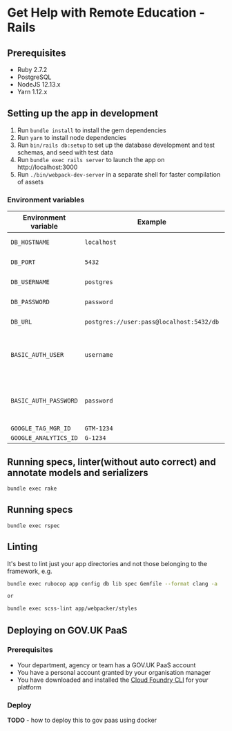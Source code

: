 # Get Help with Remote Education - Rails

## Prerequisites

- Ruby 2.7.2
- PostgreSQL
- NodeJS 12.13.x
- Yarn 1.12.x

## Setting up the app in development

1. Run `bundle install` to install the gem dependencies
2. Run `yarn` to install node dependencies
3. Run `bin/rails db:setup` to set up the database development and test schemas, and seed with test data
4. Run `bundle exec rails server` to launch the app on http://localhost:3000
5. Run `./bin/webpack-dev-server` in a separate shell for faster compilation of assets

### Environment variables

| Environment variable 	  | Example                                	  | Notes                                                                               	|
|------------------------ |------------------------------------------ |-------------------------------------------------------------------------------------	|
| `DB_HOSTNAME`          	| `localhost`                              	| Development environment only                                                        	|
| `DB_PORT`              	| `5432`                                   	| Development environment only                                                        	|
| `DB_USERNAME`          	| `postgres`                               	| Development environment only                                                        	|
| `DB_PASSWORD`          	| `password`                               	| Development environment only                                                        	|
| `DB_URL`               	| `postgres://user:pass@localhost:5432/db` 	| Production environment only                                                         	|
| `BASIC_AUTH_USER`      	| `username`                               	| OPTIONAL, requires `BASIC_AUTH_PASSWORD`. Used for adding basic auth to the service 	|
| `BASIC_AUTH_PASSWORD`  	| `password`                               	| OPTIONAL, requires `BASIC_AUTH_USER`. Used for adding basic auth to the service     	|
| `GOOGLE_TAG_MGR_ID`    	| `GTM-1234`                               	|                                                                                     	|
| `GOOGLE_ANALYTICS_ID`  	| `G-1234`                                 	|                                                                                     	|

## Running specs, linter(without auto correct) and annotate models and serializers
```
bundle exec rake
```

## Running specs
```
bundle exec rspec
```

## Linting

It's best to lint just your app directories and not those belonging to the framework, e.g.

```bash
bundle exec rubocop app config db lib spec Gemfile --format clang -a

or

bundle exec scss-lint app/webpacker/styles
```

## Deploying on GOV.UK PaaS

### Prerequisites

- Your department, agency or team has a GOV.UK PaaS account
- You have a personal account granted by your organisation manager
- You have downloaded and installed the [Cloud Foundry CLI](https://github.com/cloudfoundry/cli#downloads) for your platform

### Deploy

**TODO** - how to deploy this to gov paas using docker